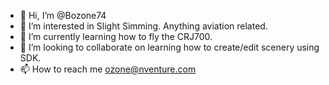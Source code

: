 - 👋 Hi, I’m @Bozone74
- 👀 I’m interested in Slight Simming.  Anything aviation related.
- 🌱 I’m currently learning how to fly the CRJ700.
- 💞️ I’m looking to collaborate on learning how to create/edit scenery using SDK.
- 📫 How to reach me ozone@nventure.com

<!---
Bozone74/Bozone74 is a ✨ special ✨ repository because its `README.md` (this file) appears on your GitHub profile.
You can click the Preview link to take a look at your changes.
--->

